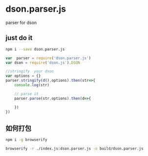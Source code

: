 # dson.parser.js
parser for dson

## just do it
```bash
npm i --save dson.parser.js
```

```js
var  parser = require('dson.parser.js')
var dson = require('dson.js').DSON

//stringify  your dson
var options = {}
parser.stringify(d(),options).then(str=>{
    console.log(str)

    // parse it
    parser.parse(str,options).then(d=>{

    })
})


```


## 如何打包

```bash
npm i -g browserify

browserify -r ./index.js:dson.parser.js -o build/dson.parser.js
```